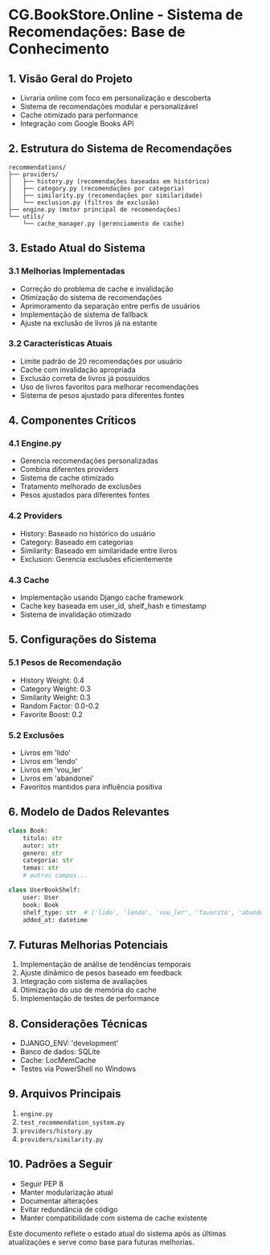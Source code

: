# CG.BookStore.Online - Sistema de Recomendações: Base de Conhecimento

## 1. Visão Geral do Projeto
- Livraria online com foco em personalização e descoberta
- Sistema de recomendações modular e personalizável
- Cache otimizado para performance
- Integração com Google Books API

## 2. Estrutura do Sistema de Recomendações
```plaintext
recommendations/
├── providers/
│   ├── history.py (recomendações baseadas em histórico)
│   ├── category.py (recomendações por categoria)
│   ├── similarity.py (recomendações por similaridade)
│   └── exclusion.py (filtros de exclusão)
├── engine.py (motor principal de recomendações)
└── utils/
    └── cache_manager.py (gerenciamento de cache)
```

## 3. Estado Atual do Sistema
### 3.1 Melhorias Implementadas
- Correção do problema de cache e invalidação
- Otimização do sistema de recomendações
- Aprimoramento da separação entre perfis de usuários
- Implementação de sistema de fallback
- Ajuste na exclusão de livros já na estante

### 3.2 Características Atuais
- Limite padrão de 20 recomendações por usuário
- Cache com invalidação apropriada
- Exclusão correta de livros já possuídos
- Uso de livros favoritos para melhorar recomendações
- Sistema de pesos ajustado para diferentes fontes

## 4. Componentes Críticos

### 4.1 Engine.py
- Gerencia recomendações personalizadas
- Combina diferentes providers
- Sistema de cache otimizado
- Tratamento melhorado de exclusões
- Pesos ajustados para diferentes fontes

### 4.2 Providers
- History: Baseado no histórico do usuário
- Category: Baseado em categorias
- Similarity: Baseado em similaridade entre livros
- Exclusion: Gerencia exclusões eficientemente

### 4.3 Cache
- Implementação usando Django cache framework
- Cache key baseada em user_id, shelf_hash e timestamp
- Sistema de invalidação otimizado

## 5. Configurações do Sistema
### 5.1 Pesos de Recomendação
- History Weight: 0.4
- Category Weight: 0.3
- Similarity Weight: 0.3
- Random Factor: 0.0-0.2
- Favorite Boost: 0.2

### 5.2 Exclusões
- Livros em 'lido'
- Livros em 'lendo'
- Livros em 'vou_ler'
- Livros em 'abandonei'
- Favoritos mantidos para influência positiva

## 6. Modelo de Dados Relevantes
```python
class Book:
    titulo: str
    autor: str
    genero: str
    categoria: str
    temas: str
    # outros campos...

class UserBookShelf:
    user: User
    book: Book
    shelf_type: str  # ['lido', 'lendo', 'vou_ler', 'favorito', 'abandonei']
    added_at: datetime
```

## 7. Futuras Melhorias Potenciais
1. Implementação de análise de tendências temporais
2. Ajuste dinâmico de pesos baseado em feedback
3. Integração com sistema de avaliações
4. Otimização do uso de memória do cache
5. Implementação de testes de performance

## 8. Considerações Técnicas
- DJANGO_ENV: 'development'
- Banco de dados: SQLite
- Cache: LocMemCache
- Testes via PowerShell no Windows

## 9. Arquivos Principais
1. `engine.py`
2. `test_recommendation_system.py`
3. `providers/history.py`
4. `providers/similarity.py`

## 10. Padrões a Seguir
- Seguir PEP 8
- Manter modularização atual
- Documentar alterações
- Evitar redundância de código
- Manter compatibilidade com sistema de cache existente

Este documento reflete o estado atual do sistema após as últimas atualizações e serve como base para futuras melhorias.